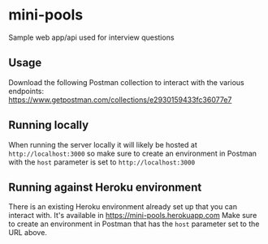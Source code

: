 # mini-pools
Sample web app/api used for interview questions

## Usage

Download the following Postman collection to interact with the various endpoints: 
https://www.getpostman.com/collections/e2930159433fc36077e7

## Running locally

When running the server locally it will likely be hosted at `http://localhost:3000` so make sure to create an environment in Postman with the `host` parameter is set to `http://localhost:3000`

## Running against Heroku environment

There is an existing Heroku environment already set up that you can interact with.
It's available in https://mini-pools.herokuapp.com
Make sure to create an environment in Postman that has the `host` parameter set to the URL above.
